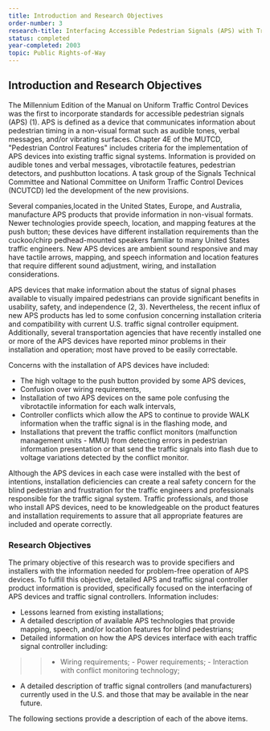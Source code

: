 ```yaml
---
title: Introduction and Research Objectives
order-number: 3
research-title: Interfacing Accessible Pedestrian Signals (APS) with Traffic Signal Control Equipment
status: completed
year-completed: 2003
topic: Public Rights-of-Way
---
```


## Introduction and Research Objectives

The Millennium Edition of the Manual on Uniform Traffic Control Devices was the first to incorporate standards for accessible pedestrian signals (APS) (1). APS is defined as a device that communicates information about pedestrian timing in a non-visual format such as audible tones, verbal messages, and/or vibrating surfaces. Chapter 4E of the MUTCD, "Pedestrian Control Features" includes criteria for the implementation of APS devices into existing traffic signal systems. Information is provided on audible tones and verbal messages, vibrotactile features, pedestrian detectors, and pushbutton locations. A task group of the Signals Technical Committee and National Committee on Uniform Traffic Control Devices (NCUTCD) led the development of the new provisions.

Several companies,located in the United States, Europe, and Australia, manufacture APS products that provide information in non-visual formats. Newer technologies provide speech, location, and mapping features at the push button; these devices have different installation requirements than the cuckoo/chirp pedhead-mounted speakers familiar to many United States traffic engineers. New APS devices are ambient sound responsive and may have tactile arrows, mapping, and speech information and location features that require different sound adjustment, wiring, and installation considerations.

APS devices that make information about the status of signal phases available to visually impaired pedestrians can provide significant benefits in usability, safety, and independence (2, 3). Nevertheless, the recent influx of new APS products has led to some confusion concerning installation criteria and compatibility with current U.S. traffic signal controller equipment. Additionally, several transportation agencies that have recently installed one or more of the APS devices have reported minor problems in their installation and operation; most have proved to be easily correctable.

Concerns with the installation of APS devices have included:

-   The high voltage to the push button provided by some APS devices,
-   Confusion over wiring requirements,
-   Installation of two APS devices on the same pole confusing the vibrotactile information for each walk intervals,
-   Controller conflicts which allow the APS to continue to provide WALK information when the traffic signal is in the flashing mode, and
-   Installations that prevent the traffic conflict monitors (malfunction management units - MMU) from detecting errors in pedestrian information presentation or that send the traffic signals into flash due to voltage variations detected by the conflict monitor.

Although the APS devices in each case were installed with the best of intentions, installation deficiencies can create a real safety concern for the blind pedestrian and frustration for the traffic engineers and professionals responsible for the traffic signal system. Traffic professionals, and those who install APS devices, need to be knowledgeable on the product features and installation requirements to assure that all appropriate features are included and operate correctly.

### Research Objectives

The primary objective of this research was to provide specifiers and installers with the information needed for problem-free operation of APS devices. To fulfill this objective, detailed APS and traffic signal controller product information is provided, specifically focused on the interfacing of APS devices and traffic signal controllers. Information includes:

-   Lessons learned from existing installations;
-   A detailed description of available APS technologies that provide mapping, speech, and/or location features for blind pedestrians;
-   Detailed information on how the APS devices interface with each traffic signal controller including:

> > - Wiring requirements; - Power requirements; - Interaction with conflict monitoring technology;

-   A detailed description of traffic signal controllers (and manufacturers) currently used in the U.S. and those that may be available in the near future.

The following sections provide a description of each of the above items.
